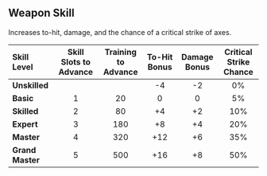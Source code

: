 ## Weapon Skill

Increases to-hit, damage, and the chance of a critical strike of axes.

| Skill Level | Skill Slots to Advance | Training to Advance | To-Hit Bonus | Damage Bonus | Critical Strike Chance |
| :---------- | :--------------------: | :-----------------: | :----------: | :----------: | :--------------------: |
| **Unskilled** | | | -4 | -2 | 0% |
| **Basic** | 1 | 20 | 0 | 0 | 5% |
| **Skilled** | 2 | 80 | +4 | +2 | 10% |
| **Expert** | 3 | 180 | +8 | +4 | 20% |
| **Master** | 4 | 320 | +12 | +6 | 35% |
| **Grand Master** | 5 | 500 | +16 | +8 | 50% |

